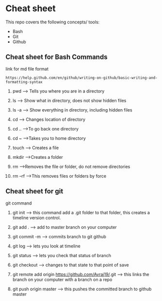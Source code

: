 # Cheat sheet

This repo covers the following concepts/ tools:
- Bash
- Git
- Github

## Cheat sheet for Bash Commands

link for md file format
```
https://help.github.com/en/github/writing-on-github/basic-writing-and-formatting-syntax
```


1. pwd --> Tells you where you are in a directory

2. ls --> Show what in directory, does not show hidden files     

3. ls -a --> Show everything in directory, including hidden files   

4. cd <name of directory> --> Changes location of directory                          
5. cd .. -->To go back one directory

6. cd ~ -->Takes you to home directory                            

7. touch <name of file> --> Creates a file                                        

8. mkdir <name of folder> -->Creates a folder                                      

9. rm <name of file or folder> -->Removes the file or folder, do not remove directories

10. rm –rf <name of file or folder> -->This removes files or folders by force                 


## Cheat sheet for git

git command

1. git init --> this command add a .git folder to that folder, this creates a timeline version control.

2. git add . --> add to master branch on your computer

3. git commit -m --> commits branch to git github

4. git log --> lets you look at timeline

5. git status --> lets you check that status of branch

6. git checkout <commit number> --> changes to that state to that point of save

7. git remote add origin https://github.com/Avraj19/<name-of-file>.git --> this links the branch on your computer with a branch on a repo

8. git push origin master --> this pushes the committed branch to github master
